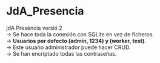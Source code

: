 # JdA_Presencia

jdA Presència versió 2\
-> Se hace toda la conexión con SQLite en vez de ficheros.\
-> **Usuarios por defecto (admin, 1234) y (worker, test).**\
-> Este usuario administrador puede hacer CRUD.\
-> Se han encriptado todas las contraseñas.
